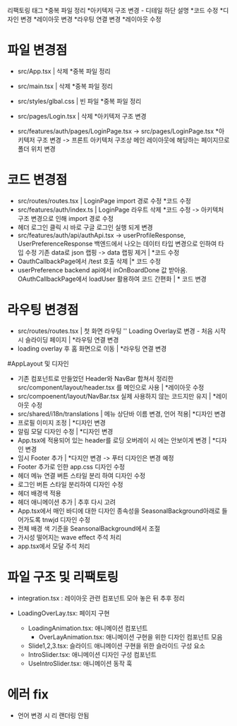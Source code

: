리팩토링 태그
*중복 파일 정리
*아키텍저 구조 변경 - 디테일 하단 설명
*코드 수정
*디자인 변경 \*레이아웃 변경
*라우팅 연결 변경
*레이아웃 수정

# 파일 변경점

- src/App.tsx | 삭제 \*중복 파일 정리
- src/main.tsx | 삭제 \*중복 파일 정리
- src/styles/glbal.css | 빈 파일 \*중복 파일 정리

- src/pages/Login.tsx | 삭제 \*아키텍저 구조 변경
- src/features/auth/pages/LoginPage.tsx -> src/pages/LoginPage.tsx \*아키텍저 구조 변경
  -> 프론트 아키텍처 구조상 메인 레이아웃에 해당하는 페이지므로 폴더 위치 변경

# 코드 변경점

- src/routes/routes.tsx | LoginPage import 경로 수정 \*코드 수정
- src/features/auth/index.ts | LoginPage 라우트 삭제 \*코드 수정
  -> 아키텍처 구조 변경으로 인해 import 경로 수정
- 헤더 로그인 클릭 시 바로 구글 로그인 실행 되게 변경
- src/features/auth/api/authApi.tsx
  -> userProfileResponse, UserPreferenceResponse 백엔드에서 나오는 데이터 타입 변경으로 인하여 타입 수정 기존 data로 json 랩핑 -> data 랩핑 제거 | \*코드 수정
- OauthCallbackPage에서 /test 호출 삭제 |\* 코드 수정
- userPreference backend api에서 inOnBoardDone 값 받아옴. OAuthCallbackPage에서 loadUser 활용하여 코드 간편화 | \* 코드 변경

# 라우팅 변경점

- src/routes/routes.tsx | 첫 화면 라우팅 '' Loading Overlay로 변경 - 처음 시작 시 슬라이딩 페이지 | \*라우팅 연결 변경
- loading overlay 후 홈 화면으로 이동 | \*라우팅 연결 변경

#AppLayout 및 디자인

- 기존 컴포넌트로 만들었던 Header와 NavBar 합쳐서 정리한 src/component/layout/header.tsx 를 메인으로 사용 | \*레이아웃 수정
- src/compoenent/layout/NavBar.tsx 실제 사용하지 않는 코드지만 유지 | \*레이아웃 수정
- src/shared/i18n/translations | 메뉴 상단바 이름 변경, 언어 적용| \*디자인 변경
- 프로필 이미지 조정 | \*디자인 변경
- 알림 모달 디자인 수정 | \*디자인 변경
- App.tsx에 적용되어 있는 header를 로딩 오버레이 시 에는 안보이게 변경 | \*디자인 변경
- 임시 Footer 추가 | \*다지안 변경
  -> 푸터 디자인은 변경 예정
- Footer 추가로 인한 app.css 디자인 수정
- 헤더 메뉴 연결 버튼 스타일 분리 하여 디자인 수정
- 로그인 버튼 스타일 분리하여 디자인 수정
- 헤더 배경색 적용
- 헤더 애니메이션 추가 | 추후 다시 고려
- App.tsx에서 매인 바디에 대한 디자인 종속성을 SeasonalBackground아래로 들어가도록 tnwjd 디자인 수정
- 전체 배경 색 기준을 SeansonalBackground에서 조절
- 가시성 떨어지는 wave effect 주석 처리
- app.tsx에서 모달 주석 처리

# 파일 구조 및 리팩토링

- integration.tsx : 레이아웃 관련 컴포넌트 모아 놓은 뒤 추후 정리

- LoadingOverLay.tsx: 페이지 구현
  - LoadingAnimation.tsx: 애니메이션 컴포넌트
    - OverLayAnimation.tsx: 애니메이션 구현을 위한 디자인 컴포넌트 모음
  - Slide1,2,3.tsx: 슬라이드 애니메이션 구현을 위한 슬라이드 구성 요소
  - IntroSlider.tsx: 애니메이션 디자인 구성 컴포넌트
  - UseIntroSlider.tsx: 애니메이션 동작 훅

# 에러 fix
 - 언어 변경 시 리 랜더링 안됨